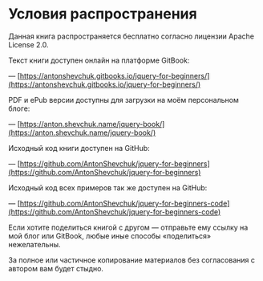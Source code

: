 # Условия распространения

Данная книга распространяется бесплатно согласно лицензии Apache License 2.0.

Текст книги доступен онлайн на платформе GitBook:

— [https://antonshevchuk.gitbooks.io/jquery-for-beginners/](https://antonshevchuk.gitbooks.io/jquery-for-beginners/)

PDF и ePub версии доступны для загрузки на моём персональном блоге:

— [https://anton.shevchuk.name/jquery-book/](https://anton.shevchuk.name/jquery-book/)

Исходный код книги доступен на GitHub:

— [https://github.com/AntonShevchuk/jquery-for-beginners](https://github.com/AntonShevchuk/jquery-for-beginners)

Исходный код всех примеров так же доступен на GitHub:

— [https://github.com/AntonShevchuk/jquery-for-beginners-code](https://github.com/AntonShevchuk/jquery-for-beginners-code)

Если хотите поделиться книгой с другом — отправьте ему ссылку на мой блог или GitBook, любые иные способы «поделиться» нежелательны.

За полное или частичное копирование материалов без согласования с автором вам будет стыдно.
